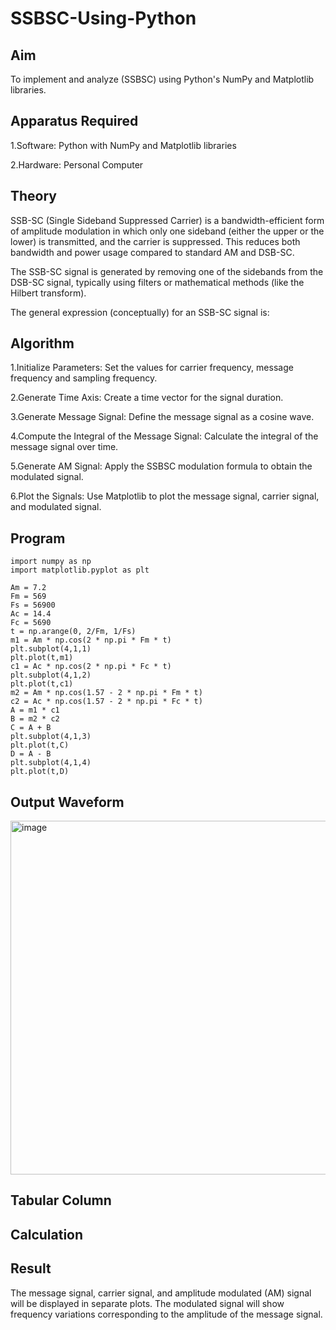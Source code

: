 # SSBSC-Using-Python


## Aim

To implement and analyze  (SSBSC) using Python's NumPy and Matplotlib libraries.

## Apparatus Required

1.Software: Python with NumPy and Matplotlib libraries

2.Hardware: Personal Computer
## Theory

SSB-SC (Single Sideband Suppressed Carrier) is a bandwidth-efficient form of amplitude modulation in which only one sideband (either the upper or the lower) is transmitted, and the carrier is suppressed. This reduces both bandwidth and power usage compared to standard AM and DSB-SC.

The SSB-SC signal is generated by removing one of the sidebands from the DSB-SC signal, typically using filters or mathematical methods (like the Hilbert transform).

The general expression (conceptually) for an SSB-SC signal is:
## Algorithm

1.Initialize Parameters: Set the values for carrier frequency, message frequency and  sampling frequency.

2.Generate Time Axis: Create a time vector for the signal duration.

3.Generate Message Signal: Define the message signal as a cosine wave.

4.Compute the Integral of the Message Signal: Calculate the integral of the message signal over time.

5.Generate AM Signal: Apply the SSBSC modulation formula to obtain the modulated signal.

6.Plot the Signals: Use Matplotlib to plot the message signal, carrier signal, and modulated signal.

## Program
~~~
import numpy as np
import matplotlib.pyplot as plt

Am = 7.2
Fm = 569
Fs = 56900
Ac = 14.4
Fc = 5690
t = np.arange(0, 2/Fm, 1/Fs)
m1 = Am * np.cos(2 * np.pi * Fm * t)
plt.subplot(4,1,1)
plt.plot(t,m1)
c1 = Ac * np.cos(2 * np.pi * Fc * t)
plt.subplot(4,1,2)
plt.plot(t,c1)
m2 = Am * np.cos(1.57 - 2 * np.pi * Fm * t)
c2 = Ac * np.cos(1.57 - 2 * np.pi * Fc * t)
A = m1 * c1
B = m2 * c2
C = A + B
plt.subplot(4,1,3)
plt.plot(t,C)
D = A - B
plt.subplot(4,1,4)
plt.plot(t,D)
~~~
## Output Waveform

<img width="933" height="566" alt="image" src="https://github.com/user-attachments/assets/9945a445-3a5d-48bf-b60a-c800b6ed007e" />



## Tabular Column

## Calculation

## Result

The message signal, carrier signal, and amplitude modulated (AM) signal will be displayed in separate plots. The modulated signal will show frequency variations corresponding to the amplitude of the message signal.
